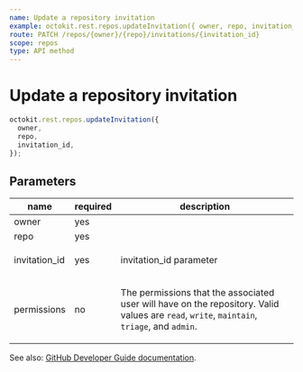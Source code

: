 ```yaml
---
name: Update a repository invitation
example: octokit.rest.repos.updateInvitation({ owner, repo, invitation_id })
route: PATCH /repos/{owner}/{repo}/invitations/{invitation_id}
scope: repos
type: API method
---
```


# Update a repository invitation

```js
octokit.rest.repos.updateInvitation({
  owner,
  repo,
  invitation_id,
});
```

## Parameters

<table>
  <thead>
    <tr>
      <th>name</th>
      <th>required</th>
      <th>description</th>
    </tr>
  </thead>
  <tbody>
    <tr><td>owner</td><td>yes</td><td>

</td></tr>
<tr><td>repo</td><td>yes</td><td>

</td></tr>
<tr><td>invitation_id</td><td>yes</td><td>

invitation_id parameter

</td></tr>
<tr><td>permissions</td><td>no</td><td>

The permissions that the associated user will have on the repository. Valid values are `read`, `write`, `maintain`, `triage`, and `admin`.

</td></tr>
  </tbody>
</table>

See also: [GitHub Developer Guide documentation](https://docs.github.com/rest/reference/repos#update-a-repository-invitation).
